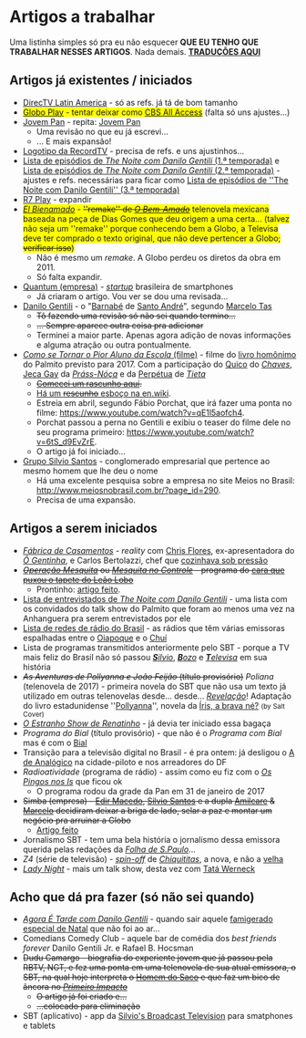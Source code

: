 # Artigos a trabalhar

Uma listinha simples só pra eu não esquecer __QUE EU TENHO QUE TRABALHAR NESSES ARTIGOS__. Nada demais. __[TRADUÇÕES AQUI](traducoes.md)__

## Artigos já existentes / iniciados
* [DirecTV Latin America](https://pt.wikipedia.org/wiki/DirecTV_Latin_America) - só as refs. já tá de bom tamanho
* <span style="background-color: #ff0;">[Globo Play](https://pt.wikipedia.org/wiki/Globo_Play) - tentar deixar como [CBS All Access](https://en.wikipedia.org/wiki/CBS_All_Access)</span> (falta só uns ajustes...)
* [Jovem Pan](https://pt.wikipedia.org/wiki/Jovem_Pan) - repita: [Jovem Pan](https://pt.wikipedia.org/wiki/Jovem_Pan) 
    * Uma revisão no que eu já escrevi...
    * ... E mais expansão!
* [Logotipo da RecordTV](https://pt.wikipedia.org/wiki/Logotipo_da_RecordTV) - precisa de refs. e uns ajustinhos...
* [Lista de episódios de _The Noite com Danilo Gentili_ (1.ª temporada)](https://pt.wikipedia.org/wiki/Lista_de_epis%C3%B3dios_de_The_Noite_com_Danilo_Gentili_(1.%C2%AA_temporada)) e [Lista de episódios de _The Noite com Danilo Gentili_ (2.ª temporada)](https://pt.wikipedia.org/wiki/Lista_de_epis%C3%B3dios_de_The_Noite_com_Danilo_Gentili_(2.%C2%AA_temporada)) - ajustes e refs. necessárias para ficar como [Lista de episódios de ''The Noite com Danilo Gentili'' (3.ª temporada)](https://pt.wikipedia.org/wiki/Lista_de_epis%C3%B3dios_de_The_Noite_com_Danilo_Gentili_(3.%C2%AA_temporada))
* [R7 Play](https://pt.wikipedia.org/wiki/R7_Play) - expandir
* <span style="background-color: #ff0;">_[El Bienamado](https://pt.wikipedia.org/wiki/El_Bienamado)_ - <del>''remake'' de _[O Bem-Amado](https://pt.wikipedia.org/wiki/O_Bem-Amado_(telenovela))_</del> telenovela mexicana baseada na peça de Dias Gomes que deu origem a uma certa... (talvez não seja um ''remake'' porque conhecendo bem a Globo, a Televisa deve ter comprado o texto original, que não deve pertencer a Globo; <del>verificar isso</del>)</span>
    * Não é mesmo um _remake_. A Globo perdeu os diretos da obra em 2011.
    * Só falta expandir.
* [Quantum (empresa)](https://pt.wikipedia.org/wiki/Quantum_(empresa)) - _[startup](https://pt.wikipedia.org/wiki/Startup)_ brasileira de smartphones
    * Já criaram o artigo. Vou ver se dou uma revisada...
* [Danilo Gentili](https://pt.wikipedia.org/wiki/Danilo_Gentili) - o "[Barnabé](https://pt.wiktionary.org/wiki/barnab%C3%A9) de [Santo André](https://pt.wikipedia.org/wiki/Santo_Andr%C3%A9_(S%C3%A3o_Paulo))", segundo [Marcelo Tas](https://pt.wikipedia.org/wiki/Marcelo_Tas)
    * <del>Tô fazendo uma revisão só não sei quando termino...</del>
    * <del>... Sempre aparece outra coisa pra adicionar</del>
    * Terminei a maior parte. Apenas agora adição de novas informações e alguma atração ou outra pontualmente.
* [_Como se Tornar o Pior Aluno da Escola_ (filme)](https://pt.wikipedia.org/wiki/Como_se_Tornar_o_Pior_Aluno_da_Escola_(filme)) - filme do [livro homônimo](https://pt.wikipedia.org/wiki/Como_se_Tornar_o_Pior_Aluno_da_Escola) do Palmito previsto para 2017. Com a participação do [Quico](https://pt.wikipedia.org/wiki/Carlos_Villagr%C3%A1n) do _[Chaves](https://pt.wikipedia.org/wiki/El_Chavo_del_Ocho)_, [Jeca Gay](https://pt.wikipedia.org/wiki/Moacyr_Franco) da _[Práss-Nóça](https://pt.wikipedia.org/wiki/A_Pra%C3%A7a_%C3%89_Nossa)_ e da [Perpétua](https://pt.wikipedia.org/wiki/Joana_Fomm) de _[Tieta](https://pt.wikipedia.org/wiki/Tieta_(telenovela))_
    * <del>[Comecei um <del>rascunho</del> aqui](https://pt.wikipedia.org/wiki/Usu%C3%A1rio:Gabriel_dos_Santos/Testes_3).</del>
    * [Há um <del>rescunho</del> esboço na en.wiki](https://en.wikipedia.org/wiki/Como_se_Tornar_o_Pior_Aluno_da_Escola).
    * Estreia em abril, segundo Fábio Porchat, que irá fazer uma ponta no filme: https://www.youtube.com/watch?v=qE1l5aofch4.
    * Porchat passou a perna no Gentili e exibiu o teaser do filme dele no seu programa primeiro: https://www.youtube.com/watch?v=6tS_d9EvZrE.
    * O artigo já foi iniciado...
* [Grupo Silvio Santos](https://pt.wikipedia.org/wiki/Grupo_Silvio_Santos) - conglomerado empresarial que pertence ao mesmo homem que lhe deu o nome
    * Há uma excelente pesquisa sobre a empresa no site Meios no Brasil: http://www.meiosnobrasil.com.br/?page_id=290.
    * Precisa de uma expansão.

## Artigos a serem iniciados
* _[Fábrica de Casamentos](https://pt.wikipedia.org/wiki/F%C3%A1brica_de_Casamentos)_ - _reality_ com [Chris Flores](https://pt.wikipedia.org/wiki/Chris_Flores), ex-apresentadora do _[Ô Gentinha](https://pt.wikipedia.org/wiki/Hoje_em_Dia)_, e Carlos Bertolazzi, chef que [cozinhava sob pressão](https://pt.wikipedia.org/wiki/Hell%27s_Kitchen:_Cozinha_sob_Press%C3%A3o)
* <del>_[Operação Mesquita](https://pt.wikipedia.org/wiki/Opera%C3%A7%C3%A3o_Mesquita)_ ou _[Mesquita no Controle](https://pt.wikipedia.org/wiki/Mesquita_no_Controle)_ - programa do [cara que puxou o tapete do Leão Lobo](https://pt.wikipedia.org/wiki/Ot%C3%A1vio_Mesquita)</del>
    * Prontinho: [artigo feito](https://pt.wikipedia.org/wiki/Opera%C3%A7%C3%A3o_Mesquita).
* [Lista de entrevistados de _The Noite com Danilo Gentili_](https://pt.wikipedia.org/wiki/Usu%C3%A1rio:Gabriel_dos_Santos/Testes) - uma lista com os convidados do talk show do Palmito que foram ao menos uma vez na Anhanguera pra serem entrevistados por ele
* [Lista de redes de rádio do Brasil](https://pt.wikipedia.org/wiki/Usu%C3%A1rio:Gabriel_dos_Santos/Testes_1) - as rádios que têm várias emissoras espalhadas entre o [Oiapoque](https://pt.wikipedia.org/wiki/Oiapoque) e o [Chuí](https://pt.wikipedia.org/wiki/Chu%C3%AD)
* Lista de programas transmitidos anteriormente pelo SBT - porque a TV mais feliz do Brasil não só passou [_<b>S</b>ilvio_](https://pt.wikipedia.org/wiki/Silvio_Santos), [_<b>B</b>ozo_](https://pt.wikipedia.org/wiki/Bozo) e [_<b>T</b>elevisa_](https://pt.wikipedia.org/wiki/Televisa) em sua história
* <del>_As Aventuras de Pollyanna e João Feijão_ (título provisório)</del> _Poliana_ (telenovela de 2017) - primeira novela do SBT que não usa um texto já utilizado em outras telenovelas desde... desde... _[Revelação](https://pt.wikipedia.org/wiki/Revela%C3%A7%C3%A3o_(telenovela))_! Adaptação do livro estadunidense ''[Pollyanna](https://pt.wikipedia.org/wiki/Pollyanna)'', novela da [Íris, a brava né?](https://pt.wikipedia.org/wiki/%C3%8Dris_Abravanel) <small>(by Salt Cover)</small>
* _[O Estranho Show de Renatinho](https://pt.wikipedia.org/wiki/O_Estranho_Show_de_Renatinho)_ - já devia ter iniciado essa bagaça
* _Programa do Bial_ (título provisório) - que não é o _Programa com Bial_ mas é com o [Bial](https://pt.wikipedia.org/wiki/Pedro_Bial)
* Transição para a televisão digital no Brasil - é pra ontem: já desligou o [A de Analógico](https://pt.wikipedia.org/wiki/Ficheiro:Anal%C3%B3gico_logo.svg) na cidade-piloto e nos arreadores do DF
* _Radioatividade_ (programa de rádio) - assim como eu fiz com o _[Os Pingos nos Is](https://pt.wikipedia.org/wiki/Os_Pingos_nos_Is)_ que ficou ok
    * O programa rodou da grade da Pan em 31 de janeiro de 2017
* <del>Simba (empresa) - [Edir Macedo](https://pt.wikipedia.org/wiki/Edir_Macedo), [Silvio Santos](https://pt.wikipedia.org/wiki/Silvio_Santos) e a dupla [Amilcare](https://pt.wikipedia.org/wiki/Amilcare_Dallevo_Jr.) & [Marcelo](https://pt.wikipedia.org/wiki/Marcelo_de_Carvalho) decidiram deixar a briga de lado, selar a paz e montar um negócio pra arruinar a Globo</del>
    * [Artigo feito](https://pt.wikipedia.org/wiki/Simba_Content)
* Jornalismo SBT - tem uma bela história o jornalismo dessa emissora querida pelas redações da _[Folha de S.Paulo](https://pt.wikipedia.org/wiki/Folha_de_S.Paulo)_...
* _Z4_ (série de televisão) - _[spin-off](https://pt.wikipedia.org/wiki/Spin-off)_ de 
_[Chiquititas](https://pt.wikipedia.org/wiki/Chiquititas_(2013))_, a nova, e não a [velha](https://pt.wikipedia.org/wiki/Chiquititas_(1997))
* _[Lady Night](https://pt.wikipedia.org/wiki/Lady_Night)_ - mais um talk show, desta vez com [Tatá Werneck](https://pt.wikipedia.org/wiki/Tat%C3%A1_Werneck)

## Acho que dá pra fazer (só não sei quando)
* _[Agora É Tarde com Danilo Gentili](https://pt.wikipedia.org/wiki/Agora_%C3%89_Tarde_com_Danilo_Gentili)_ - quando sair aquele [famigerado especial de Natal](https://pt.wikipedia.org/wiki/Agora_%C3%89_Tarde#Veto_do_especial_de_Natal) que não foi ao ar...
* Comedians Comedy Club - aquele bar de comédia dos _best friends forever_ Danilo Gentili Jr. e Rafael B. Hocsman
* <del>Dudu Camargo - biografia do experiente jovem que já passou pela RBTV, NGT, e fez uma ponta em uma telenovela de sua atual emissora, o SBT, na qual hoje interpreta o [Homem do Saco](https://pt.wikipedia.org/wiki/Fofocalizando#Elenco) e que faz um bico de âncora no _[Primeiro Impacto](https://pt.wikipedia.org/wiki/Primeiro_Impacto)_</del>
    * <del>O artigo já foi criado e...</del>
    * <del>...colocado para eliminação</del>
* SBT (aplicativo) - app da [Silvio's Broadcast Television](https://pt.wikipedia.org/wiki/Sistema_Brasileiro_de_Televis%C3%A3o) para smatphones e tablets
